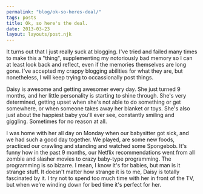 ```yaml
---
permalink: "blog/ok-so-heres-deal/"
tags: posts
title: Ok, so here's the deal.
date: 2013-03-23
layout: layouts/post.njk
---
```


It turns out that I just really suck at blogging. I've tried and failed many times to make this a "thing", supplementing my notoriously bad memory so I can at least look back and reflect, even if the memories themselves are long gone. I've accepted my crappy blogging abilities for what they are, but nonetheless, I will keep trying to occassionally post things.

Daisy is awesome and getting awesomer every day. She just turned 9 months, and her little personality is starting to shine through. She's very determined, getting upset when she's not able to do something or get somewhere, or when someone takes away her blanket or toys. She's also just about the happiest baby you'll ever see, constantly smiling and giggling. Sometimes for no reason at all.&nbsp;

I was home with her all day on Monday when our babysitter got sick, and we had such a good day together. We played, are some new foods, practiced our crawling and standing and watched some Spongebob. It's funny how in the past 9 months, our Netflix recommendations went from all zombie and slasher movies to crazy baby-type programming. The programming is so bizarre. I mean, I know it's for babies, but man is it strange stuff. It doesn't matter how strange it is to me, Daisy is totally fascinated by it. I try not to spend too much time with her in front of the TV, but when we're winding down for bed time it's perfect for her.&nbsp;